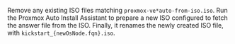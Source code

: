 Remove any existing ISO files matching `proxmox-ve*auto-from-iso.iso`. Run the Proxmox Auto Install Assistant to prepare a new ISO configured to fetch the answer file from the ISO. Finally, it renames the newly created ISO file, with `kickstart_{newOsNode.fqn}.iso`.